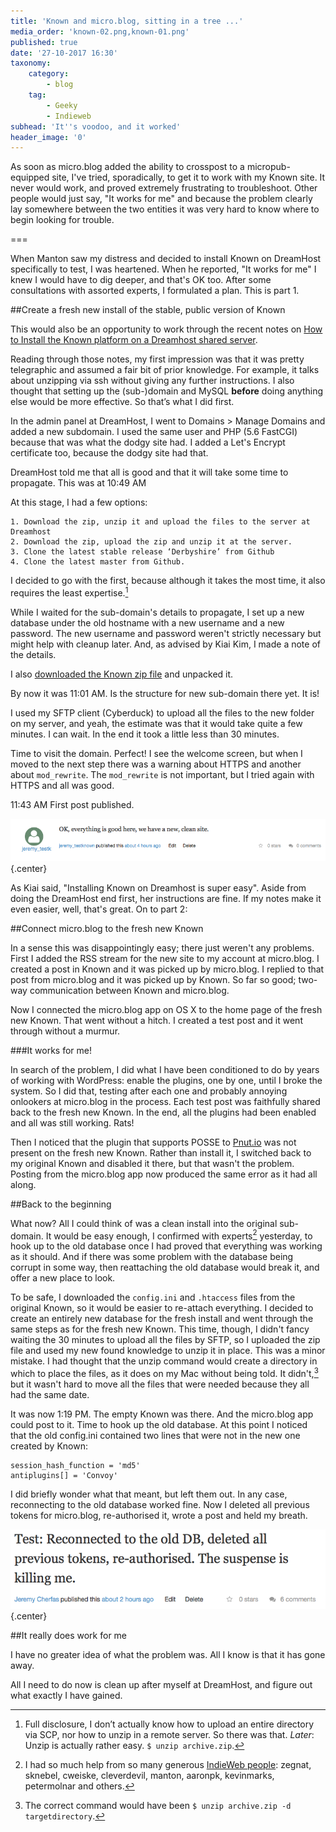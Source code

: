 ```yaml
---
title: 'Known and micro.blog, sitting in a tree ...'
media_order: 'known-02.png,known-01.png'
published: true
date: '27-10-2017 16:30'
taxonomy:
    category:
        - blog
    tag:
        - Geeky
        - Indieweb
subhead: 'It''s voodoo, and it worked'
header_image: '0'
---
```


As soon as micro.blog added the ability to crosspost to a micropub-equipped site, I've tried, sporadically, to get it to work with my Known site. It never would work, and proved extremely frustrating to troubleshoot. Other people would just say, "It works for me" and because the problem clearly lay somewhere between the two entities it was very hard to know where to begin looking for trouble.

===

When Manton saw my distress and decided to install Known on DreamHost specifically to test, I was heartened. When he reported, "It works for me" I knew I would have to dig deeper, and that's OK too. After some consultations with assorted experts, I formulated a plan. This is part 1.

##Create a fresh new install of the stable, public version of Known

This would also be an opportunity to work through the recent notes on <a class="u-in-reply-to" href="http://www.kiaikim.com/2017/how-to-install-the-known-platform-on-a-dreamhost-shared" >How to Install the Known platform on a Dreamhost shared server</a >.

Reading through those notes, my first impression was that it was pretty telegraphic and assumed a fair bit of prior knowledge. For example, it talks about unzipping via ssh without giving any further instructions. I also thought that setting up the (sub-)domain and MySQL **before** doing anything else would be more effective. So that’s what I did first.

In the admin panel at DreamHost, I went to Domains > Manage Domains and added a new subdomain. I used the same user and PHP (5.6 FastCGI) because that was what the dodgy site had. I added a Let's Encrypt certificate too, because the dodgy site had that.

DreamHost told me that all is good and that it will take some time to propagate. This was at 10:49 AM 

At this stage, I had a few options:
 
	1. Download the zip, unzip it and upload the files to the server at Dreamhost
	2. Download the zip, upload the zip and unzip it at the server.
	3. Clone the latest stable release ‘Derbyshire’ from Github
	4. Clone the latest master from Github.

I decided to go with the first, because although it takes the most time, it also requires the least expertise.[^1]

[^1]: Full disclosure, I don’t actually know how to upload an entire directory via SCP, nor how to unzip in a remote server. So there was that. *Later*: Unzip is actually rather easy. `$ unzip archive.zip`.

While I waited for the sub-domain's details to propagate, I set up a new database under the old hostname with a new username and a new password. The new username and password weren't strictly necessary but might help with cleanup later. And, as advised by Kiai Kim, I made a note of the details.

I also [downloaded the Known zip file](https://withknown.com/opensource/) and unpacked it.

By now it was 11:01 AM. Is the structure for new sub-domain there yet. It is!

I used my SFTP client (Cyberduck) to upload all the files to the new folder on my server, and yeah, the estimate was that it would take quite a few minutes. I can wait. In the end it took a little less than 30 minutes.

Time to visit the domain. Perfect! I see the welcome screen, but when I moved to the next step there was a warning about HTTPS and another about `mod_rewrite`. The `mod_rewrite` is not important, but I tried again with  HTTPS and all was good.

11:43 AM First post published. 

![](known-01.png){.center} 

As Kiai said, "Installing Known on Dreamhost is super easy". Aside from doing the DreamHost end first, her instructions are fine. If my notes make it even easier, well, that's great. On to part 2:

##Connect micro.blog to the fresh new Known

In a sense this was disappointingly easy; there just weren't any problems. First I added the RSS stream for the new site to my account at micro.blog. I created a post in Known and it was picked up by micro.blog. I replied to that post from micro.blog and it was picked up by Known. So far so good; two-way communication between Known and micro.blog.

Now I connected the micro.blog app on OS X to the home page of the fresh new Known. That went without a hitch. I created a test post and it went through without a murmur.

###It works for me!

In search of the problem, I did what I have been conditioned to do by years of working with WordPress: enable the plugins, one by one, until I broke the system. So I did that, testing after each one and probably annoying onlookers at micro.blog in the process. Each test post was faithfully shared back to the fresh new Known. In the end, all the plugins had been enabled and all was still working. Rats!

Then I noticed that the plugin that supports POSSE to [Pnut.io](https://pnut.io) was not present on the fresh new Known. Rather than install it, I switched back to my original Known and disabled it there, but that wasn't the problem. Posting from the micro.blog app now produced the same error as it had all along.

##Back to the beginning

What now? All I could think of was a clean install into the original sub-domain. It would be easy enough, I confirmed with experts[^3] yesterday, to hook up to the old database once I had proved that everything was working as it should. And if there was some problem with the database being corrupt in some way, then reattaching the old database would break it, and offer a new place to look.

[^3]: I had so much help from so many generous [IndieWeb people](https://indieweb.org/IRC_People): zegnat, sknebel, cweiske, cleverdevil, manton, aaronpk, kevinmarks, petermolnar and others. 

To be safe, I downloaded the `config.ini` and `.htaccess` files from the original Known, so it would be easier to re-attach everything. I decided to create an entirely new database for the fresh install and went through the same steps as for the fresh new Known. This time, though, I didn't fancy waiting the 30 minutes to upload all the files by SFTP, so I uploaded the zip file and used my new found knowledge to unzip it in place. This was a minor mistake. I had thought that the unzip command would create a directory in which to place the files, as it does on my Mac without being told. It didn't,[^2] but it wasn't hard to move all the files that were needed because they all had the same date.

[^2]: The correct command would have been `$ unzip archive.zip -d targetdirectory`.

It was now 1:19 PM. The empty Known was there. And the micro.blog app could post to it. Time to hook up the old database. At this point I noticed that the old config.ini contained two lines that were not in the new one created by Known:

````
session_hash_function = 'md5'
antiplugins[] = 'Convoy'
````

I did briefly wonder what that meant, but left them out. In any case, reconnecting to the old database worked fine. Now I deleted all previous tokens for micro.blog, re-authorised it, wrote a post and held my breath.

![](known-02.png){.center} 

##It really does work for me

I have no greater idea of what the problem was. All I know is that it has gone away.

All I need to do now is clean up after myself at DreamHost, and figure out what exactly I have gained.